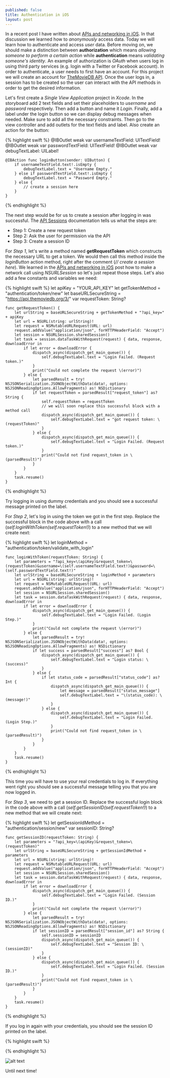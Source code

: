 ```yaml
---
published: false
title: Authentication in iOS
layout: post
---
```

In a recent post I have written about [APIs and networking in iOS](http://mhorga.org/2015/07/28/apis-and-networking-in-ios.html). In that discussion we learned how to _anonymously_ access data. Today we will learn how to authenticate and access _user_ data. Before moving on, we should make a distinction between __authorization__ which means _allowing someone to perform a certain action_ while __authentication__ means _validating someone's identity_. An example of authorization is _OAuth_ when users log in using third party services (e.g. login with a Twitter or Facebook account). In order to authenticate, a user needs to first have an account. For this project we will create an account for [TheMovieDB API](https://www.themoviedb.org/documentation/api). Once the user logs in, a session has to be created so the user can interact with the API methods in order to get the desired information.

Let's first create a _Single View Application_ project in _Xcode_. In the storyboard add 2 text fields and set their placeholders to _username_ and _password_ respectively. Then add a button and name it _Login_. Finally, add a label under the login button so we can display debug messages when needed. Make sure to add all the necessary constraints. Then go to the view controller and add outlets for the text fields and label. Also create an action for the button:

{% highlight swift %}
    @IBOutlet weak var usernameTextField: UITextField!
    @IBOutlet weak var passwordTextField: UITextField!
    @IBOutlet weak var debugTextLabel: UILabel!
    
    @IBAction func loginButton(sender: UIButton) {
        if usernameTextField.text!.isEmpty {
            debugTextLabel.text = "Username Empty."
        } else if passwordTextField.text!.isEmpty {
            debugTextLabel.text = "Password Empty."
        } else {
            // create a session here
        }
    }
{% endhighlight %}

The next step would be for us to create a session after logging in was successful. The [API Sessions](https://www.themoviedb.org/documentation/api/sessions) documentation tells us what the steps are:

- Step 1: Create a new request token
- Step 2: Ask the user for permission via the API
- Step 3: Create a session ID

For _Step 1_, let's write a method named __getRequestToken__ which constructs the necessary URL to get a token. We would then call this method inside the _loginButton_ action method, right after the comment (_// create a session here_). We learned in the [APIs and networking in iOS](http://mhorga.org/2015/07/28/apis-and-networking-in-ios.html) post how to make a network call using _NSURLSession_ so let's just repeat those steps. Let's also add a few constants and variables we need:

{% highlight swift %}
    let apiKey = "YOUR_API_KEY"
    let getTokenMethod = "authentication/token/new"
    let baseURLSecureString = "https://api.themoviedb.org/3/"
    var requestToken: String?

    func getRequestToken() {
        let urlString = baseURLSecureString + getTokenMethod + "?api_key=" + apiKey
        let url = NSURL(string: urlString)!
        let request = NSMutableURLRequest(URL: url)
        request.addValue("application/json", forHTTPHeaderField: "Accept")
        let session = NSURLSession.sharedSession()
        let task = session.dataTaskWithRequest(request) { data, response, downloadError in
            if let error = downloadError {
                dispatch_async(dispatch_get_main_queue()) {
                    self.debugTextLabel.text = "Login Failed. (Request token.)"
                }
                print("Could not complete the request \(error)")
            } else {
                let parsedResult = try! NSJSONSerialization.JSONObjectWithData(data!, options: NSJSONReadingOptions.AllowFragments) as! NSDictionary
                if let requestToken = parsedResult["request_token"] as? String {
                    self.requestToken = requestToken
                    // we will soon replace this successful block with a method call
                    dispatch_async(dispatch_get_main_queue()) {
                        self.debugTextLabel.text = "got request token: \(requestToken)"
                    }
                } else {
                    dispatch_async(dispatch_get_main_queue()) {
                        self.debugTextLabel.text = "Login Failed. (Request token.)"
                    }
                    print("Could not find request_token in \(parsedResult)")
                }
            }
        }
        task.resume()
    }
{% endhighlight %}

Try logging in using dummy credentials and you should see a successful message printed on the label. 

For _Step 2_, let's log in using the token we got in the first step. Replace the successful block in the code above with a call (_self.loginWithToken(self.requestToken!)_) to a new method that we will create next:

{% highlight swift %}
    let loginMethod = "authentication/token/validate_with_login"
    
    func loginWithToken(requestToken: String) {
        let parameters = "?api_key=\(apiKey)&request_token=\(requestToken)&username=\(self.usernameTextField.text!)&password=\(self.passwordTextField.text!)"
        let urlString = baseURLSecureString + loginMethod + parameters
        let url = NSURL(string: urlString)!
        let request = NSMutableURLRequest(URL: url)
        request.addValue("application/json", forHTTPHeaderField: "Accept")
        let session = NSURLSession.sharedSession()
        let task = session.dataTaskWithRequest(request) { data, response, downloadError in
            if let error = downloadError {
                dispatch_async(dispatch_get_main_queue()) {
                    self.debugTextLabel.text = "Login Failed. (Login Step.)"
                }
                print("Could not complete the request \(error)")
            } else {
                let parsedResult = try! NSJSONSerialization.JSONObjectWithData(data!, options: NSJSONReadingOptions.AllowFragments) as! NSDictionary
                if let success = parsedResult["success"] as? Bool {
                    dispatch_async(dispatch_get_main_queue()) {
                        self.debugTextLabel.text = "Login status: \(success)"
                    }
                } else {
                    if let status_code = parsedResult["status_code"] as? Int {
                        dispatch_async(dispatch_get_main_queue()) {
                            let message = parsedResult["status_message"]
                            self.debugTextLabel.text = "\(status_code): \(message!)"
                        }
                    } else {
                        dispatch_async(dispatch_get_main_queue()) {
                            self.debugTextLabel.text = "Login Failed. (Login Step.)"
                        }
                        print("Could not find request_token in \(parsedResult)")
                    }
                }
            }
        }
        task.resume()
    }
{% endhighlight %}

This time you will have to use your real credentials to log in. If everything went right you should see a successful message telling you that you are now logged in. 

For _Step 3_, we need to get a session ID. Replace the successful login block in the code above with a call (_self.getSessionID(self.requestToken!)_) to a new method that we will create next:

{% highlight swift %}
    let getSessionIdMethod = "authentication/session/new"
    var sessionID: String?

    func getSessionID(requestToken: String) {
        let parameters = "?api_key=\(apiKey)&request_token=\(requestToken)"
        let urlString = baseURLSecureString + getSessionIdMethod + parameters
        let url = NSURL(string: urlString)!
        let request = NSMutableURLRequest(URL: url)
        request.addValue("application/json", forHTTPHeaderField: "Accept")
        let session = NSURLSession.sharedSession()
        let task = session.dataTaskWithRequest(request) { data, response, downloadError in
            if let error = downloadError {
                dispatch_async(dispatch_get_main_queue()) {
                    self.debugTextLabel.text = "Login Failed. (Session ID.)"
                }
                print("Could not complete the request \(error)")
            } else {
                let parsedResult = try! NSJSONSerialization.JSONObjectWithData(data!, options: NSJSONReadingOptions.AllowFragments) as! NSDictionary
                if let sessionID = parsedResult["session_id"] as? String {
                    self.sessionID = sessionID
                    dispatch_async(dispatch_get_main_queue()) {
                        self.debugTextLabel.text = "Session ID: \(sessionID)"
                    }
                } else {
                    dispatch_async(dispatch_get_main_queue()) {
                        self.debugTextLabel.text = "Login Failed. (Session ID.)"
                    }
                    print("Could not find request_token in \(parsedResult)")
                }
            }
        }
        task.resume()
    }
{% endhighlight %}

If you log in again with your credentials, you should see the session ID printed on the label. 

{% highlight swift %}

{% endhighlight %}

![alt text](https://github.com/mhorga/mhorga.github.io/raw/master/images/simulator4.png "Login")

Until next time!